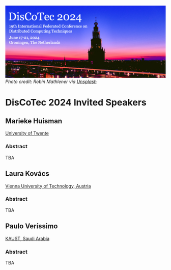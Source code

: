 [![](banner2024.v2.png)](.)
*Photo credit: Robin Mathlener via [Unsplash](https://unsplash.com/photos/black-concrete-building-during-night-time-3x-fuFPs-G0)* 

# DisCoTec 2024 Invited Speakers

## Marieke Huisman 

[University of Twente](https://wwwhome.ewi.utwente.nl/~marieke/)  

###  Abstract

TBA

## Laura Kovács
[Vienna University of Technology, Austria](http://lkovacs.com)

### Abstract

TBA

## Paulo Veríssimo
[KAUST, Saudi Arabia](https://www.kaust.edu.sa/en/study/faculty/paulo-verissimo)

### Abstract

TBA